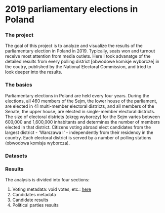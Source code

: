 # 2019 parliamentary elections in Poland

### The project
The goal of this project is to analyze and visualize the results of the parliamentary election in Poland in 2019. Typically, seats won and turnout receive most attention from media outlets. Here I took advanatge of the detailed results from every polling district [obwodowe komisje wyborcze] in the coutry, published by the National Electoral Commission, and tried to look deeper into the results.

### The basics
Parliamentary elections in Poland are held every four years. During the elections, all 460 members of the Sejm, the lower house of the parliament, are elected in 41 multi-member electoral districts, and all members of the Senate, the upper house, are elected in single-member electoral districts.
The size of electoral districts (okręg wyborczy) for the Sejm varies between 600,000 and 1,600,000 inhabitants and determines the number of members elected in that district. Citizens voting abroad elect candidates from the largest district - 'Warszawa I' - independently from their residency in the country. Each electoral district is served by a number of polling stations (obwodowa komisja wyborcza).

### Datasets


### Results
The analysis is divided into four sections:
1) Voting metadata: void votes, etc.: [here](R/turnover.md)
2) Candidates metadata
3) Candidate results
4) Political parties results
